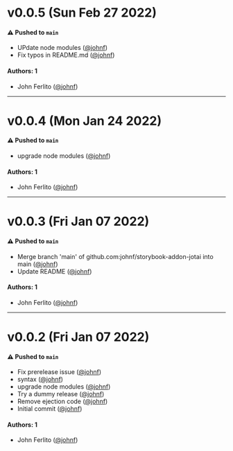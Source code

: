 # v0.0.5 (Sun Feb 27 2022)

#### ⚠️ Pushed to `main`

- UPdate node modules ([@johnf](https://github.com/johnf))
- Fix typos in README.md ([@johnf](https://github.com/johnf))

#### Authors: 1

- John Ferlito ([@johnf](https://github.com/johnf))

---

# v0.0.4 (Mon Jan 24 2022)

#### ⚠️ Pushed to `main`

- upgrade node modules ([@johnf](https://github.com/johnf))

#### Authors: 1

- John Ferlito ([@johnf](https://github.com/johnf))

---

# v0.0.3 (Fri Jan 07 2022)

#### ⚠️ Pushed to `main`

- Merge branch 'main' of github.com:johnf/storybook-addon-jotai into main ([@johnf](https://github.com/johnf))
- Update README ([@johnf](https://github.com/johnf))

#### Authors: 1

- John Ferlito ([@johnf](https://github.com/johnf))

---

# v0.0.2 (Fri Jan 07 2022)

#### ⚠️ Pushed to `main`

- Fix prerelease issue ([@johnf](https://github.com/johnf))
- syntax ([@johnf](https://github.com/johnf))
- upgrade node modules ([@johnf](https://github.com/johnf))
- Try a dummy release ([@johnf](https://github.com/johnf))
- Remove ejection code ([@johnf](https://github.com/johnf))
- Initial commit ([@johnf](https://github.com/johnf))

#### Authors: 1

- John Ferlito ([@johnf](https://github.com/johnf))
